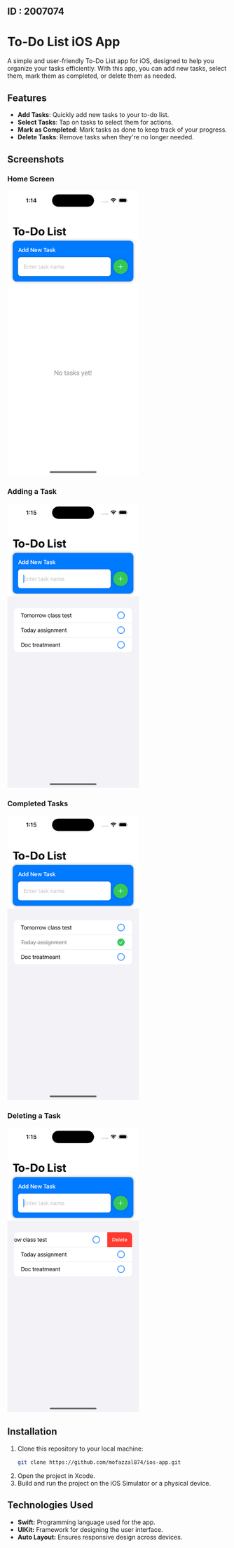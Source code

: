 ## **ID : 2007074**
# To-Do List iOS App

A simple and user-friendly To-Do List app for iOS, designed to help you organize your tasks efficiently. With this app, you can add new tasks, select them, mark them as completed, or delete them as needed.

## Features

- **Add Tasks**: Quickly add new tasks to your to-do list.
- **Select Tasks**: Tap on tasks to select them for actions.
- **Mark as Completed**: Mark tasks as done to keep track of your progress.
- **Delete Tasks**: Remove tasks when they're no longer needed.

## Screenshots

### Home Screen
<img src="./screenshot/Simulator Screenshot - iPhone 14 Pro - 2024-11-21 at 01.14.50.png" width="300">

### Adding a Task
<img src="./screenshot/Simulator Screenshot - iPhone 14 Pro - 2024-11-21 at 01.15.24.png" width="300">

### Completed Tasks
<img src="./screenshot/Simulator Screenshot - iPhone 14 Pro - 2024-11-21 at 01.15.34.png" width="300">

### Deleting a Task
<img src="./screenshot/Simulator Screenshot - iPhone 14 Pro - 2024-11-21 at 01.15.30.png" width="300">

## Installation

1. Clone this repository to your local machine:
   ```bash
   git clone https://github.com/mofazzal874/ios-app.git
2. Open the project in Xcode.
3. Build and run the project on the iOS Simulator or a physical device.


## **Technologies Used**
- **Swift:** Programming language used for the app.
- **UIKit:** Framework for designing the user interface.
- **Auto Layout:** Ensures responsive design across devices.
